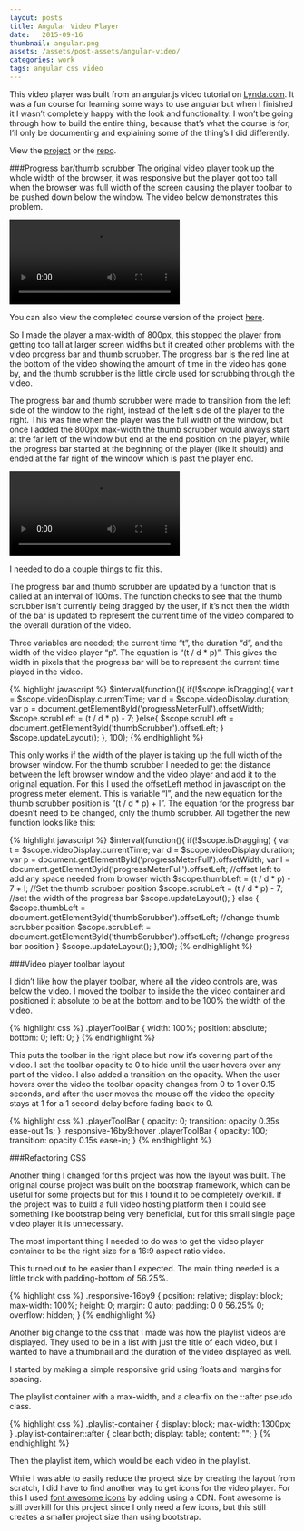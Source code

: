 ```yaml
---
layout: posts
title: Angular Video Player
date:   2015-09-16
thumbnail: angular.png
assets: /assets/post-assets/angular-video/
categories: work
tags: angular css video
---
```

This video player was built from an angular.js video tutorial on <a href="http://www.lynda.com/" target="blank">Lynda.com</a>. It was a fun course for learning some ways to use angular but when I finished it I wasn’t completely happy with the look and functionality. I won’t be going through how to build the entire thing, because that’s what the course is for, I’ll only be documenting and explaining some of the thing’s I did differently.

View the <a href="http://derekmorash.github.io/AngularVideoPlayer/" target="blank">project</a> or the <a href="https://github.com/derekmorash/AngularVideoPlayer" target="blank">repo</a>.

###Progress bar/thumb scrubber
The original video player took up the whole width of the browser, it was responsive but the player got too tall when the browser was full width of the screen causing the player toolbar to be pushed down below the window. The video below demonstrates this problem.

<video controls>
  <source src="{{ page.assets }}lynda-video.mp4" type="video/mp4">
  Your browser does not support the HTML5 video tag, please upgrade.
</video>

You can also view the completed course version of the project <a href="http://derekmorash.github.io/AngularVideoPlayer/lynda.html" target="blank">here</a>.

So I made the player a max-width of 800px, this stopped the player from getting too tall at larger screen widths but it created other problems with the video progress bar and thumb scrubber. The progress bar is the red line at the bottom of the video showing the amount of time in the video has gone by, and the thumb scrubber is the little circle used for scrubbing through the video.

The progress bar and thumb scrubber were made to transition from the left side of the window to the right, instead of the left side of the player to the right. This was fine when the player was the full width of the window, but once I added the 800px max-width the thumb scrubber would always start at the far left of the window but end at the end position on the player, while the progress bar started at the beginning of the player (like it should) and ended at the far right of the window which is past the player end.

<video controls>
  <source src="{{ page.assets }}broken-progress.mp4" type="video/mp4">
  Your browser does not support the HTML5 video tag, please upgrade.
</video>

I needed to do a couple things to fix this.

The progress bar and thumb scrubber are updated by a function that is called at an interval of 100ms. The function checks to see that the thumb scrubber isn’t currently being dragged by the user, if it’s not then the width of the bar is updated to represent the current time of the video compared to the overall duration of the video.

Three variables are needed; the current time “t”, the duration “d”, and the width of the video player “p”. The equation is “(t / d * p)”. This gives the width in pixels that the progress bar will be to represent the current time played in the video.

{% highlight javascript %}
$interval(function(){
  if(!$scope.isDragging){
      var t = $scope.videoDisplay.currentTime;
      var d = $scope.videoDisplay.duration;
      var p = document.getElementById('progressMeterFull').offsetWidth;
      $scope.scrubLeft = (t / d * p) - 7;
    }else{
      $scope.scrubLeft = document.getElementById('thumbScrubber').offsetLeft;
    }
    $scope.updateLayout();
  }, 100);
{% endhighlight %}

This only works if the width of the player is taking up the full width of the browser window. For the thumb scrubber I needed to get the distance between the left browser window and the video player and add it to the original equation. For this I used the offsetLeft method in javascript on the progress meter element. This is variable “l”, and the new equation for the thumb scrubber position is “(t / d * p) + l”. The equation for the progress bar doesn’t need to be changed, only the thumb scrubber. All together the new function looks like this:

{% highlight javascript %}
$interval(function(){
  if(!$scope.isDragging) {
    var t = $scope.videoDisplay.currentTime;
    var d = $scope.videoDisplay.duration;
    var p = document.getElementById('progressMeterFull').offsetWidth;
    var l = document.getElementById('progressMeterFull').offsetLeft; //offset left to add any space needed from browser width
    $scope.thumbLeft = (t / d * p) - 7  + l; //Set the thumb scrubber position
    $scope.scrubLeft = (t / d * p) - 7; //set the width of the progress bar
    $scope.updateLayout();
  } else {
    $scope.thumbLeft = document.getElementById('thumbScrubber').offsetLeft; //change thumb scrubber position
    $scope.scrubLeft = document.getElementById('thumbScrubber').offsetLeft; //change progress bar position
  }
  $scope.updateLayout();
},100);
{% endhighlight %}

###Video player toolbar layout

I didn’t like how the player toolbar, where all the video controls are, was below the video. I moved the toolbar to inside the the video container and positioned it absolute to be at the bottom and to be 100% the width of the video.

{% highlight css %}
.playerToolBar {
   width: 100%;
   position: absolute;
   bottom: 0;
   left: 0;
}
{% endhighlight %}

This puts the toolbar in the right place but now it’s covering part of the video. I set the toolbar opacity to 0 to hide until the user hovers over any part of the video. I also added a transition on the opacity. When the user hovers over the video the toolbar opacity changes from 0 to 1 over 0.15 seconds, and after the user moves the mouse off the video the opacity stays at 1 for a 1 second delay before fading back to 0.

{% highlight css %}
.playerToolBar {
   opacity: 0;
   transition: opacity 0.35s ease-out 1s;
}
.responsive-16by9:hover .playerToolBar {
   opacity: 100;
   transition: opacity 0.15s ease-in;
}
{% endhighlight %}

###Refactoring CSS

Another thing I changed for this project was how the layout was built. The original course project was built on the bootstrap framework, which can be useful for some projects but for this I found it to be completely overkill. If the project was to build a full video hosting platform then I could see something like bootstrap being very beneficial, but for this small single page video player it is unnecessary.

The most important thing I needed to do was to get the video player container to be the right size for a 16:9 aspect ratio video.

This turned out to be easier than I expected. The main thing needed is a little trick with padding-bottom of 56.25%.

{% highlight css %}
.responsive-16by9 {
  position: relative;
  display: block;
  max-width: 100%;
  height: 0;
  margin: 0 auto;
  padding: 0 0 56.25% 0;
  overflow: hidden;
}
{% endhighlight %}

Another big change to the css that I made was how the playlist videos are displayed. They used to be in a list with just the title of each video, but I wanted to have a thumbnail and the duration of the video displayed as well.

I started by making a simple responsive grid using floats and margins for spacing.

The playlist container with a max-width, and a clearfix on the ::after pseudo class.

{% highlight css %}
.playlist-container {
  display: block;
  max-width: 1300px;
}
.playlist-container::after {
  clear:both;
  display: table;
  content: "";
}
{% endhighlight %}

Then the playlist item, which would be each video in the playlist.

While I was able to easily reduce the project size by creating the layout from scratch, I did have to find another way to get icons for the video player. For this I used <a href="http://fontawesome.io/" target="blank">font awesome icons</a> by adding using a CDN. Font awesome is still overkill for this project since I only need a few icons, but this still creates a smaller project size than using bootstrap.

